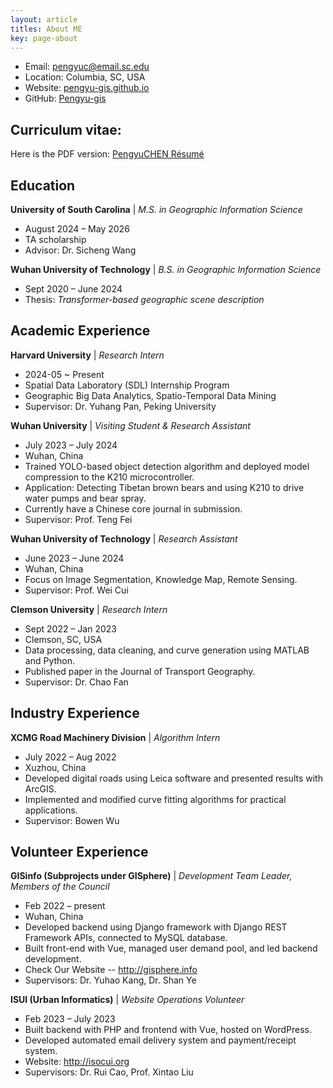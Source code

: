 ```yaml
---
layout: article
titles: About ME
key: page-about
---
```


- Email: [pengyuc@email.sc.edu](mailto:pengyuc@email.sc.edu)
- Location: Columbia, SC, USA
- Website: [pengyu-gis.github.io](https://pengyu-gis.github.io/)
- GitHub: [Pengyu-gis](https://github.com/Pengyu-gis)
    
## Curriculum vitae:
Here is the PDF version: [PengyuCHEN Résumé](/Pengyu-CV.pdf)
<br>

## Education

**University of South Carolina** | *M.S. in Geographic Information Science*
- August 2024 – May 2026
- TA scholarship
- Advisor: Dr. Sicheng Wang

**Wuhan University of Technology** | *B.S. in Geographic Information Science*
- Sept 2020 – June 2024
- Thesis: *Transformer-based geographic scene description*

## Academic Experience

**Harvard University** | *Research Intern* 
- 2024-05 ~ Present
- Spatial Data Laboratory (SDL) Internship Program
- Geographic Big Data Analytics, Spatio-Temporal Data Mining
- Supervisor: Dr. Yuhang Pan, Peking University

**Wuhan University** | *Visiting Student & Research Assistant*
- July 2023 – July 2024
- Wuhan, China
- Trained YOLO-based object detection algorithm and deployed model compression to the K210 microcontroller.
- Application: Detecting Tibetan brown bears and using K210 to drive water pumps and bear spray.
- Currently have a Chinese core journal in submission.
- Supervisor: Prof. Teng Fei

**Wuhan University of Technology** | *Research Assistant*
- June 2023 – June 2024
- Wuhan, China
- Focus on Image Segmentation, Knowledge Map, Remote Sensing.
- Supervisor: Prof. Wei Cui

**Clemson University** | *Research Intern*
- Sept 2022 – Jan 2023
- Clemson, SC, USA
- Data processing, data cleaning, and curve generation using MATLAB and Python.
- Published paper in the Journal of Transport Geography.
- Supervisor: Dr. Chao Fan

## Industry Experience

**XCMG Road Machinery Division** | *Algorithm Intern*
- July 2022 – Aug 2022
- Xuzhou, China
- Developed digital roads using Leica software and presented results with ArcGIS.
- Implemented and modified curve fitting algorithms for practical applications.
- Supervisor: Bowen Wu

## Volunteer Experience

**GISinfo (Subprojects under GISphere)** | *Development Team Leader, Members of the Council*
- Feb 2022 – present
- Wuhan, China
- Developed backend using Django framework with Django REST Framework APIs, connected to MySQL database.
- Built front-end with Vue, managed user demand pool, and led backend development.
- Check Our Website -- http://gisphere.info
- Supervisors: Dr. Yuhao Kang, Dr. Shan Ye

**ISUI (Urban Informatics)** | *Website Operations Volunteer*
- Feb 2023 – July 2023
- Built backend with PHP and frontend with Vue, hosted on WordPress.
- Developed automated email delivery system and payment/receipt system.
- Website: http://isocui.org
- Supervisors: Dr. Rui Cao, Prof. Xintao Liu
